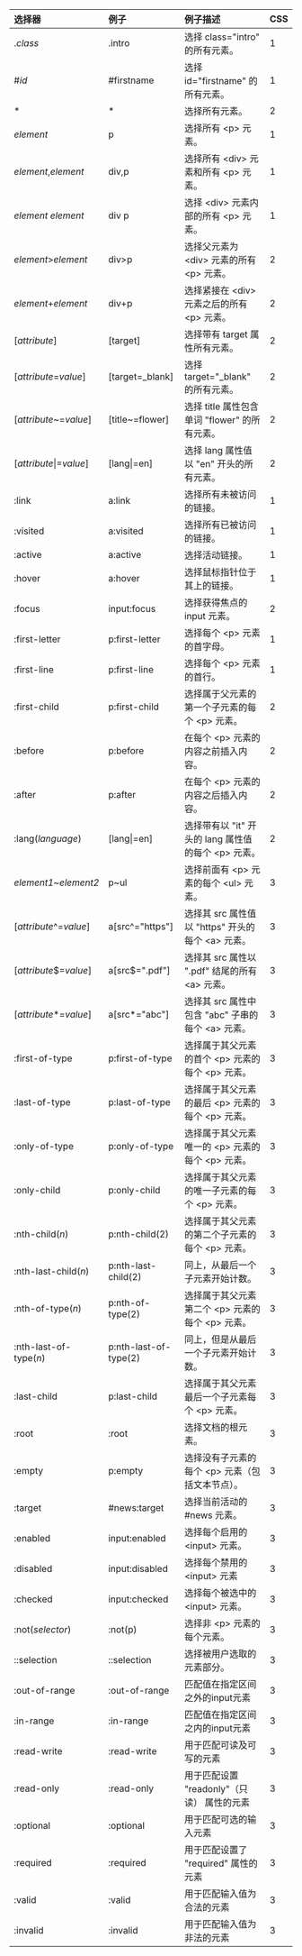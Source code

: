 | 选择器                                                       | 例子                  | 例子描述                                            | CSS  |
| :----------------------------------------------------------- | :-------------------- | :-------------------------------------------------- | :--- |
| .*class* | .intro                | 选择 class="intro" 的所有元素。                     | 1    |
| #*id* | #firstname            | 选择 id="firstname" 的所有元素。                    | 1    |
| *    | *                     | 选择所有元素。                                      | 2    |
| *element* | p                     | 选择所有 \<p> 元素。                               | 1    |
| *element*,*element* | div,p                 | 选择所有 \<div> 元素和所有 \<p> 元素。              | 1    |
| *element* *element* | div p                 | 选择 \<div> 元素内部的所有 \<p> 元素。            | 1    |
| *element*>*element* | div>p                 | 选择父元素为 \<div> 元素的所有 \<p> 元素。          | 2    |
| *element*+*element* | div+p                 | 选择紧接在 \<div> 元素之后的所有 \<p> 元素。        | 2    |
| [*attribute*\] | [target]              | 选择带有 target 属性所有元素。                      | 2    |
| [*attribute*=*value*\] | [target=_blank]       | 选择 target="_blank" 的所有元素。                   | 2    |
| [*attribute*~=*value*\] | [title~=flower]       | 选择 title 属性包含单词 "flower" 的所有元素。       | 2    |
| [*attribute*\|=*value*\] | [lang\|=en]           | 选择 lang 属性值以 "en" 开头的所有元素。            | 2    |
| :link | a:link                | 选择所有未被访问的链接。                            | 1    |
| :visited | a:visited             | 选择所有已被访问的链接。                            | 1    |
| :active | a:active              | 选择活动链接。                                      | 1    |
| :hover | a:hover               | 选择鼠标指针位于其上的链接。                        | 1    |
| :focus | input:focus           | 选择获得焦点的 input 元素。                         | 2    |
| :first-letter | p:first-letter        | 选择每个 \<p> 元素的首字母。                        | 1    |
| :first-line | p:first-line          | 选择每个 \<p> 元素的首行。                          | 1    |
| :first-child | p:first-child         | 选择属于父元素的第一个子元素的每个 \<p> 元素。      | 2    |
| :before | p:before              | 在每个 \<p> 元素的内容之前插入内容。                | 2    |
| :after | p:after               | 在每个 \<p> 元素的内容之后插入内容。                | 2    |
| :lang(*language*)  | [lang\|=en]          | 选择带有以 "it" 开头的 lang 属性值的每个 \<p> 元素。 | 2   |
| *element1*~*element2* | p~ul                  | 选择前面有 \<p> 元素的每个 \<ul> 元素。             | 3    |
| [*attribute*^=*value*\] | a[src^="https"]       | 选择其 src 属性值以 "https" 开头的每个 \<a> 元素。  | 3    |
| [*attribute*$=*value*\] | a[src$=".pdf"]        | 选择其 src 属性以 ".pdf" 结尾的所有 \<a> 元素。     | 3    |
| [*attribute**=*value*\] | a[src*="abc"]         | 选择其 src 属性中包含 "abc" 子串的每个 \<a> 元素。  | 3    |
| :first-of-type | p:first-of-type       | 选择属于其父元素的首个 \<p> 元素的每个 \<p> 元素。  | 3    |
| :last-of-type | p:last-of-type        | 选择属于其父元素的最后 \<p> 元素的每个 \<p> 元素。   | 3    |
| :only-of-type | p:only-of-type        | 选择属于其父元素唯一的 \<p> 元素的每个 \<p> 元素。    | 3    |
| :only-child | p:only-child          | 选择属于其父元素的唯一子元素的每个 \<p> 元素。       | 3    |
| :nth-child(*n*)        |  p:nth-child(2)  | 选择属于其父元素的第二个子元素的每个 \<p> 元素。     | 3    ||
| :nth-last-child(*n*)   |  p:nth-last-child(2) | 同上，从最后一个子元素开始计数。                    | 3    ||
| :nth-of-type(*n*)      |  p:nth-of-type(2) | 选择属于其父元素第二个 \<p> 元素的每个 \<p> 元素。    | 3    ||
| :nth-last-of-type(*n*) | p:nth-last-of-type(2)  | 同上，但是从最后一个子元素开始计数。                | 3    ||
| :last-child | p:last-child          | 选择属于其父元素最后一个子元素每个 \<p> 元素。       | 3    |
| :root | :root                 | 选择文档的根元素。                                  | 3    |
| :empty | p:empty               | 选择没有子元素的每个 \<p> 元素（包括文本节点）。     | 3    |
| :target | #news:target          | 选择当前活动的 #news 元素。                         | 3    |
| :enabled | input:enabled         | 选择每个启用的 \<input> 元素。                       | 3    |
| :disabled | input:disabled        | 选择每个禁用的 \<input> 元素                         | 3    |
| :checked | input:checked         | 选择每个被选中的 \<input> 元素。                     | 3    |
| :not(*selector*)     |  :not(p)          | 选择非 \<p> 元素的每个元素。                         | 3    ||
| ::selection | ::selection           | 选择被用户选取的元素部分。                          | 3    |
| :out-of-range | :out-of-range | 匹配值在指定区间之外的input元素            | 3    |
| :in-range | :in-range     | 匹配值在指定区间之内的input元素            | 3    |
| :read-write | :read-write   | 用于匹配可读及可写的元素                   | 3    |
| :read-only | :read-only    | 用于匹配设置 "readonly"（只读） 属性的元素 | 3    |
| :optional | :optional     | 用于匹配可选的输入元素                     | 3    |
| :required | :required     | 用于匹配设置了 "required" 属性的元素       | 3    |
| :valid    | :valid        | 用于匹配输入值为合法的元素                 | 3    |
| :invalid   | :invalid      | 用于匹配输入值为非法的元素                 | 3    |